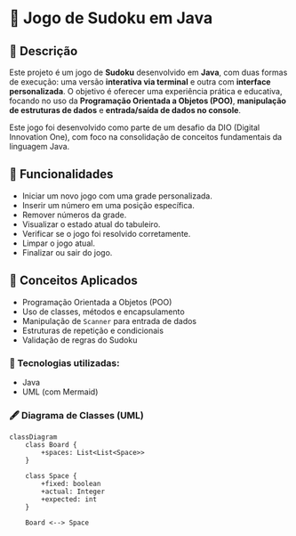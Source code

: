 # 🧩 Jogo de Sudoku em Java

## 📌 Descrição

Este projeto é um jogo de **Sudoku** desenvolvido em **Java**, com duas formas de execução: uma versão **interativa via terminal** e outra com **interface personalizada**. O objetivo é oferecer uma experiência prática e educativa, focando no uso da **Programação Orientada a Objetos (POO)**, **manipulação de estruturas de dados** e **entrada/saída de dados no console**.

Este jogo foi desenvolvido como parte de um desafio da DIO (Digital Innovation One), com foco na consolidação de conceitos fundamentais da linguagem Java.


## 🎯 Funcionalidades

- Iniciar um novo jogo com uma grade personalizada.
- Inserir um número em uma posição específica.
- Remover números da grade.
- Visualizar o estado atual do tabuleiro.
- Verificar se o jogo foi resolvido corretamente.
- Limpar o jogo atual.
- Finalizar ou sair do jogo.


## 🧠 Conceitos Aplicados

- Programação Orientada a Objetos (POO)
- Uso de classes, métodos e encapsulamento
- Manipulação de `Scanner` para entrada de dados
- Estruturas de repetição e condicionais
- Validação de regras do Sudoku


### 🔧 Tecnologias utilizadas:

* Java
* UML (com Mermaid)

### 🖋️ Diagrama de Classes (UML)

```mermaid
classDiagram
    class Board {
        +spaces: List<List<Space>>
    }

    class Space {
        +fixed: boolean
        +actual: Integer
        +expected: int
    }

    Board <--> Space
```
